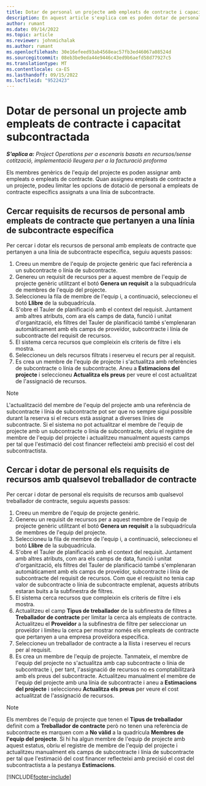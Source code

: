 ```yaml
---
title: Dotar de personal un projecte amb empleats de contracte i capacitat subcontractada
description: En aquest article s'explica com es poden dotar de personal els requisits del projecte mitjançant empleats de contracte o capacitat subcontractada al Microsoft Dynamics 365 Project Operations.
author: rumant
ms.date: 09/14/2022
ms.topic: article
ms.reviewer: johnmichalak
ms.author: rumant
ms.openlocfilehash: 30e16efeed93ab4568eac57fb3ed46067a08524d
ms.sourcegitcommit: 08eb3be9eda44e9446c43ed9b6aefd58d77927c5
ms.translationtype: MT
ms.contentlocale: ca-ES
ms.lasthandoff: 09/15/2022
ms.locfileid: "9522423"
---
```

# <a name="staffing-a-project-with-contract-workers-and-subcontracted-capacity"></a>Dotar de personal un projecte amb empleats de contracte i capacitat subcontractada

_**S'aplica a:** Project Operations per a escenaris basats en recursos/sense cotització, implementació lleugera per a la facturació proforma_

Els membres genèrics de l'equip del projecte es poden assignar amb empleats o empleats de contracte. Quan assigneu empleats de contracte a un projecte, podeu limitar les opcions de dotació de personal a empleats de contracte específics assignats a una línia de subcontracte. 

## <a name="search-for-staff-resource-requirements-with-contract-workers-that-belong-to-a-specific-subcontract-line"></a>Cercar requisits de recursos de personal amb empleats de contracte que pertanyen a una línia de subcontracte específica

Per cercar i dotar els recursos de personal amb empleats de contracte que pertanyen a una línia de subcontracte específica, seguiu aquests passos:

1. Creeu un membre de l'equip de projecte genèric que faci referència a un subcontracte o línia de subcontracte.
2. Genereu un requisit de recursos per a aquest membre de l'equip de projecte genèric utilitzant el botó **Genera un requisit** a la subquadrícula de membres de l'equip del projecte.
3. Seleccioneu la fila de membre de l'equip i, a continuació, seleccioneu el botó **Llibre** de la subquadrícula. 
4. S'obre el Tauler de planificació amb el context del requisit. Juntament amb altres atributs, com ara els camps de data, funció i unitat d'organització, els filtres del Tauler de planificació també s'emplenaran automàticament amb els camps de proveïdor, subcontracte i línia de subcontracte del requisit de recursos.
5. El sistema cerca recursos que compleixin els criteris de filtre i els mostra. 
6. Seleccioneu un dels recursos filtrats i reserveu el recurs per al requisit. 
7. Es crea un membre de l'equip de projecte i s'actualitza amb referències de subcontracte o línia de subcontracte. Aneu a **Estimacions del projecte** i seleccioneu **Actualitza els preus** per veure el cost actualitzat de l'assignació de recursos. 

> [!NOTE]
> L'actualització del membre de l'equip del projecte amb una referència de subcontracte i línia de subcontracte pot ser que no sempre sigui possible durant la reserva si el recurs està assignat a diverses línies de subcontracte. Si el sistema no pot actualitzar el membre de l'equip de projecte amb un subcontracte o línia de subcontracte, obriu el registre de membre de l'equip del projecte i actualitzeu manualment aquests camps per tal que l'estimació del cost financer reflecteixi amb precisió el cost del subcontractista.

## <a name="search-for-and-staff-resource-requirements-with-any-contract-worker"></a>Cercar i dotar de personal els requisits de recursos amb qualsevol treballador de contracte

Per cercar i dotar de personal els requisits de recursos amb qualsevol treballador de contracte, seguiu aquests passos:

1. Creeu un membre de l'equip de projecte genèric.
2. Genereu un requisit de recursos per a aquest membre de l'equip de projecte genèric utilitzant el botó **Genera un requisit** a la subquadrícula de membres de l'equip del projecte.
3. Seleccioneu la fila de membre de l'equip i, a continuació, seleccioneu el botó **Llibre** de la subquadrícula. 
4. S'obre el Tauler de planificació amb el context del requisit. Juntament amb altres atributs, com ara els camps de data, funció i unitat d'organització, els filtres del Tauler de planificació també s'emplenaran automàticament amb els camps de proveïdor, subcontracte i línia de subcontracte del requisit de recursos. Com que el requisit no tenia cap valor de subcontracte o línia de subcontracte emplenat, aquests atributs estaran buits a la subfinestra de filtres.
5. El sistema cerca recursos que compleixin els criteris de filtre i els mostra.
6. Actualitzeu el camp **Tipus de treballador** de la subfinestra de filtres a **Treballador de contracte** per limitar la cerca als empleats de contracte. Actualitzeu el **Proveïdor** a la subfinestra de filtre per seleccionar un proveïdor i limiteu la cerca per mostrar només els empleats de contracte que pertanyen a una empresa proveïdora específica.
7. Seleccioneu un treballador de contracte a la llista i reserveu el recurs per al requisit.
8. Es crea un membre de l'equip de projecte. Tanmateix, el membre de l'equip del projecte no s'actualitza amb cap subcontracte o línia de subcontracte i, per tant, l'assignació de recursos no es comptabilitzarà amb els preus del subcontracte. Actualitzeu manualment el membre de l'equip del projecte amb una línia de subcontracte i aneu a **Estimacions del projecte** i seleccioneu **Actualitza els preus** per veure el cost actualitzat de l'assignació de recursos.

> [!NOTE]
> Els membres de l'equip de projecte que tenen el **Tipus de treballador** definit com a **Treballador de contracte** però no tenen una referència de subcontracte es marquen com a **No vàlid** a la quadrícula **Membres de l'equip del projecte**. Si hi ha algun membre de l'equip de projecte amb aquest estatus, obriu el registre de membre de l'equip del projecte i actualitzeu manualment els camps de subcontracte i línia de subcontracte per tal que l'estimació del cost financer reflecteixi amb precisió el cost del subcontractista a la pestanya **Estimacions**. 


[!INCLUDE[footer-include](../../includes/footer-banner.md)]
